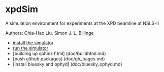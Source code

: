 # xpdSim
A simulation environment for experiments at the XPD beamline at NSLS-II

Authors: Chia-Hao Liu, Simon J. L. Billinge

- [install the simulator](doc/installation.md)
- [run the simulator](doc/runme.md)
- [building up sphinx html] (doc/buildhtml.md)
- [push github packages] (doc/gh_pages.md)
- [install bluesky and ophyd] (doc/bluesky_ophyd.md)
